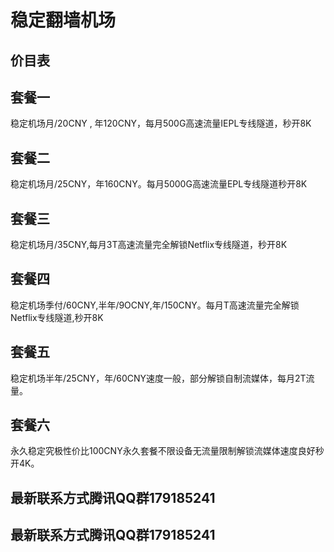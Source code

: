 # 稳定翻墙机场

## 价目表

## 套餐一
稳定机场月/20CNY , 年120CNY，每月500G高速流量IEPL专线隧道，秒开8K

## 套餐二
稳定机场月/25CNY，年160CNY。每月5000G高速流量EPL专线隧道秒开8K

## 套餐三
稳定机场月/35CNY,每月3T高速流量完全解锁Netflix专线隧道，秒开8K

## 套餐四
稳定机场季付/60CNY,半年/9OCNY,年/150CNY。每月T高速流量完全解锁Netflix专线隧道,秒开8K

## 套餐五
稳定机场半年/25CNY，年/60CNY速度一般，部分解锁自制流媒体，每月2T流量。

## 套餐六
永久稳定究极性价比100CNY永久套餐不限设备无流量限制解锁流媒体速度良好秒开4K。

## 最新联系方式腾讯QQ群179185241

## 最新联系方式腾讯QQ群179185241
